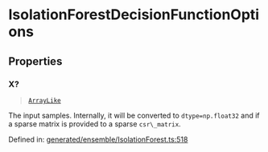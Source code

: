 # IsolationForestDecisionFunctionOptions

## Properties

### X?

> [`ArrayLike`](../types/ArrayLike.md)

The input samples. Internally, it will be converted to `dtype=np.float32` and if a sparse matrix is provided to a sparse `csr\_matrix`.

Defined in:  [generated/ensemble/IsolationForest.ts:518](https://github.com/transitive-bullshit/scikit-learn-ts/blob/122b3c0/packages/sklearn/src/generated/ensemble/IsolationForest.ts#L518)
